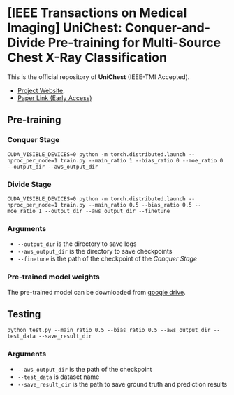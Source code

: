 #  [IEEE Transactions on Medical Imaging] UniChest: Conquer-and-Divide Pre-training for Multi-Source Chest X-Ray Classification
This is the official repository of **UniChest** (IEEE-TMI Accepted). 
* [Project Website](https://tianjiedai.github.io/unichest/).
* [Paper Link (Early Access)](https://ieeexplore.ieee.org/abstract/document/10478603)
## Pre-training

### Conquer Stage
```
CUDA_VISIBLE_DEVICES=0 python -m torch.distributed.launch --nproc_per_node=1 train.py --main_ratio 1 --bias_ratio 0 --moe_ratio 0 --output_dir --aws_output_dir
```

### Divide Stage
```
CUDA_VISIBLE_DEVICES=0 python -m torch.distributed.launch --nproc_per_node=1 train.py --main_ratio 0.5 --bias_ratio 0.5 --moe_ratio 1 --output_dir --aws_output_dir --finetune
```

### Arguments

- `--output_dir` is the directory to save logs
- `--aws_output_dir` is the directory to save checkpoints
- `--finetune` is the path of the checkpoint of the _Conquer Stage_

### Pre-trained model weights
The pre-trained model can be downloaded from [google drive](https://drive.google.com/file/d/1V91ppG1M-IZcSFDyTBa4FNnMST9_vnkV/view?usp=sharing).

## Testing
```
python test.py --main_ratio 0.5 --bias_ratio 0.5 --aws_output_dir --test_data --save_result_dir
```

### Arguments

- `--aws_output_dir` is the path of the checkpoint
- `--test_data` is dataset name
- `--save_result_dir` is the path to save ground truth and prediction results


<!--
### Structure of code

```shell
├── config
│   └── config.yaml
├── dataset
│   ├── dataset_entity.py
│   ├── randaugment.py
│   └── test_dataset.py
├── engine
│   ├── test.py
│   └── train.py
├── factory
│   ├── loss.py
│   ├── metric.py
│   └── utils.py
├── models
│   ├── clip_tqn.py
│   ├── tokenization_bert.py
│   └── transformer_decoder.py
├── optim
│   ├── __init__.py
│   ├── adafactor.py
│   ├── adahessian.py
│   ├── adamp.py
│   ├── adamw.py
│   ├── lookahead.py
│   ├── nadam.py
│   ├── novograd.py
│   ├── optim_factory.py
│   ├── radam.py
│   ├── rmsprop_tf.py
│   └── sgdp.py
├── schedular
│   ├── __init__.py
│   ├── cosine_lr.py
│   ├── plateau_lr.py
│   ├── schedular.py
│   ├── schedular_factory.py
│   ├── step_lr.py
│   └── tanh_lr.py
├── readme.md
├── LICENSE
├── test.py
└── train.py

```
-->
